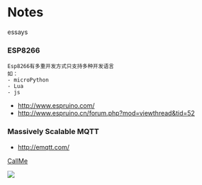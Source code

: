 # Notes
essays
### ESP8266  
```
Esp8266有多重开发方式只支持多种开发语言
如：
- microPython
- Lua
- js
```
- http://www.espruino.com/
- http://www.espruino.cn/forum.php?mod=viewthread&tid=52

		
###  Massively Scalable MQTT
- http://emqtt.com/


[CallMe](http://www.baidu.com?帅哥) 


![](http://upload-images.jianshu.io/upload_images/259-0ad0d0bfc1c608b6.jpg?imageMogr2/auto-orient/strip%7CimageView2/2/w/1240)

